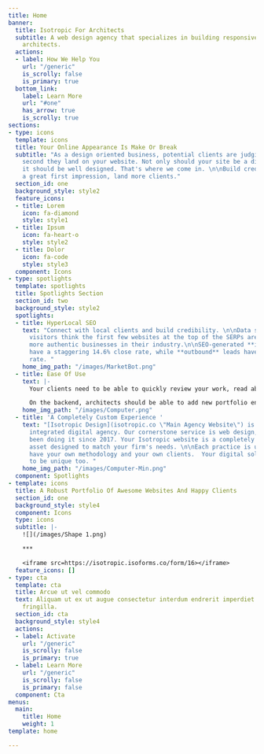 ```yaml
---
title: Home
banner:
  title: Isotropic For Architects
  subtitle: A web design agency that specializes in building responsive websites for
    architects.
  actions:
  - label: How We Help You
    url: "/generic"
    is_scrolly: false
    is_primary: true
  bottom_link:
    label: Learn More
    url: "#one"
    has_arrow: true
    is_scrolly: true
sections:
- type: icons
  template: icons
  title: Your Online Appearance Is Make Or Break
  subtitle: "As a design oriented business, potential clients are judging from the
    second they land on your website. Not only should your site be a digital portfolio,
    it should be well designed. That's where we come in. \n\nBuild credibility, make
    a great first impression, land more clients."
  section_id: one
  background_style: style2
  feature_icons:
  - title: Lorem
    icon: fa-diamond
    style: style1
  - title: Ipsum
    icon: fa-heart-o
    style: style2
  - title: Dolor
    icon: fa-code
    style: style3
  component: Icons
- type: spotlights
  template: spotlights
  title: Spotlights Section
  section_id: two
  background_style: style2
  spotlights:
  - title: HyperLocal SEO
    text: "Connect with local clients and build credibility. \n\nData shows that web
      visitors think the first few websites at the top of the SERPs are amongst the
      more authentic businesses in their industry.\n\nSEO-generated **inbound** leads
      have a staggering 14.6% close rate, while **outbound** leads have a 1.7% close
      rate. "
    home_img_path: "/images/MarketBot.png"
  - title: Ease Of Use
    text: |-
      Your clients need to be able to quickly review your work, read about your firm and contact you for more information. Our sites do that by leveraging simplicity and good design.

      On the backend, architects should be able to add new portfolio entries, publish blog posts and change page text by themselves. We build our sites on a Wordpress CMS and design the backend to be as user friendly as the frontend.
    home_img_path: "/images/Computer.png"
  - title: 'A Completely Custom Experience '
    text: "[Isotropic Design](isotropic.co \"Main Agency Website\") is a vertically
      integrated digital agency. Our cornerstone service is web design, and we've
      been doing it since 2017. Your Isotropic website is a completely custom digital
      asset designed to match your firm's needs. \n\nEach practice is unique - you
      have your own methodology and your own clients.  Your digital solution needs
      to be unique too. "
    home_img_path: "/images/Computer-Min.png"
  component: Spotlights
- template: icons
  title: A Robust Portfolio Of Awesome Websites And Happy Clients
  section_id: one
  background_style: style4
  component: Icons
  type: icons
  subtitle: |-
    ![](/images/Shape 1.png)

    ***

    <iframe src=https://isotropic.isoforms.co/form/16></iframe>
  feature_icons: []
- type: cta
  template: cta
  title: Arcue ut vel commodo
  text: Aliquam ut ex ut augue consectetur interdum endrerit imperdiet amet eleifend
    fringilla.
  section_id: cta
  background_style: style4
  actions:
  - label: Activate
    url: "/generic"
    is_scrolly: false
    is_primary: true
  - label: Learn More
    url: "/generic"
    is_scrolly: false
    is_primary: false
  component: Cta
menus:
  main:
    title: Home
    weight: 1
template: home

---
```

